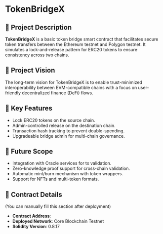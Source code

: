 # TokenBridgeX

## 📝 Project Description

**TokenBridgeX** is a basic token bridge smart contract that facilitates secure token transfers between the Ethereum testnet and Polygon testnet. It simulates a lock-and-release pattern for ERC20 tokens to ensure consistency across two chains.

## 🚀 Project Vision

The long-term vision for TokenBridgeX is to enable trust-minimized interoperability between EVM-compatible chains with a focus on user-friendly decentralized finance (DeFi) flows.

## 🔑 Key Features

- Lock ERC20 tokens on the source chain.
- Admin-controlled release on the destination chain.
- Transaction hash tracking to prevent double-spending.
- Upgradeable bridge admin for multi-chain governance.

## 🔮 Future Scope

- Integration with Oracle services for tx validation.
- Zero-knowledge proof support for cross-chain validation.
- Automatic mint/burn mechanism with token wrappers.
- Support for NFTs and multi-token formats.

## 📜 Contract Details

(You can manually fill this section after deployment)

- **Contract Address**:  
- **Deployed Network**: Core Blockchain Testnet  
- **Solidity Version**: 0.8.17  
